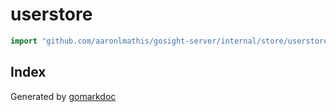 <!-- Code generated by gomarkdoc. DO NOT EDIT -->

# userstore

```go
import "github.com/aaronlmathis/gosight-server/internal/store/userstore/mysqlstore"
```

## Index



Generated by [gomarkdoc](<https://github.com/princjef/gomarkdoc>)
